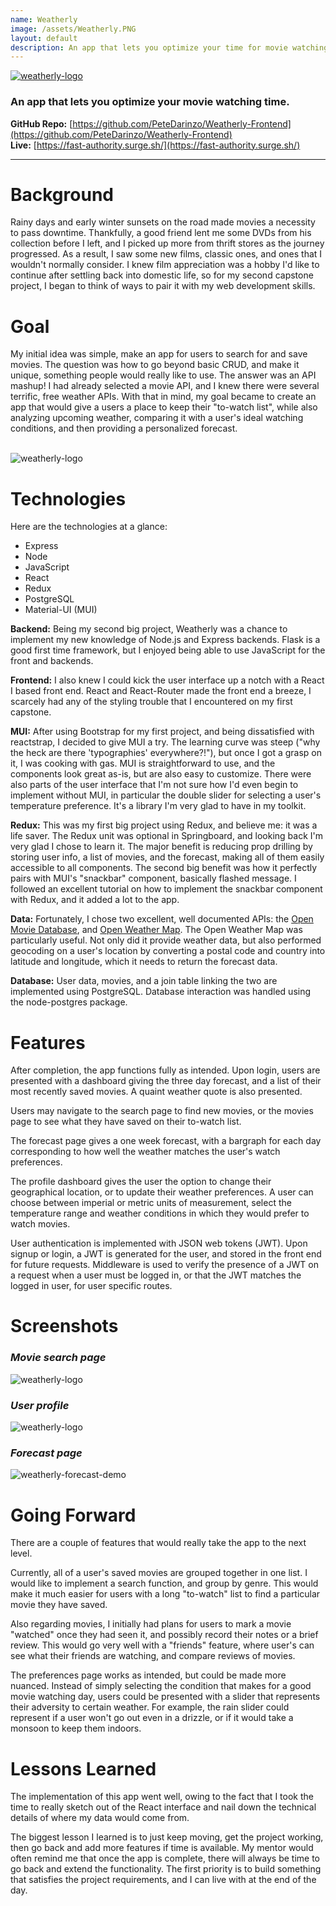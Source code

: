 ```yaml
---
name: Weatherly
image: /assets/Weatherly.PNG
layout: default
description: An app that lets you optimize your time for movie watching.
---
```

<a href="https://fast-authority.surge.sh/">
  <img src="/assets/weatherly-logo.PNG" alt="weatherly-logo"  />
</a>

###  An app that lets you optimize your movie watching time.

**GitHub Repo:** [https://github.com/PeteDarinzo/Weatherly-Frontend](https://github.com/PeteDarinzo/Weatherly-Frontend)  
**Live:** [https://fast-authority.surge.sh/](https://fast-authority.surge.sh/)  


---


# **Background**

Rainy days and early winter sunsets on the road made movies a necessity to pass downtime. Thankfully, a good friend lent me some DVDs from his collection before I left, and I picked up more from thrift stores as the journey progressed. As a result, I saw some new films, classic ones, and ones that I wouldn't normally consider. I knew film appreciation was a hobby I'd like to continue after settling back into domestic life, so for my second capstone project, I began to think of ways to pair it with my web development skills. 

# **Goal**

 My initial idea was simple, make an app for users to search for and save movies. The question was how to go beyond basic CRUD, and make it unique, something people would really like to use. The answer was an API mashup! I had already selected a movie API, and I knew there were several terrific, free weather APIs. With that in mind, my goal became to create an app that would give a users a place to keep their "to-watch list", while also analyzing upcoming weather, comparing it with a user's ideal watching conditions, and then providing a personalized forecast.

<br>

<img src="/assets/weatherly-landing-page.PNG" alt="weatherly-logo" class="demo-img" />

<br>

# **Technologies**

Here are the technologies at a glance:
- Express
- Node
- JavaScript
- React
- Redux
- PostgreSQL
- Material-UI (MUI)

**Backend:** Being my second big project, Weatherly was a chance to implement my new knowledge of Node.js and Express backends. Flask is a good first time framework, but I enjoyed being able to use JavaScript for the front and backends.

**Frontend:** I also knew I could kick the user interface up a notch with a React I based front end. React and React-Router made the front end a breeze, I scarcely had any of the styling trouble that I encountered on my first capstone.

**MUI:** After using Bootstrap for my first project, and being dissatisfied with reactstrap, I decided to give MUI a try. The learning curve was steep ("why the heck are there 'typographies' everywhere?!"), but once I got a grasp on it, I was cooking with gas. MUI is straightforward to use, and the components look great as-is, but are also easy to customize. There were also parts of the user interface that I'm not sure how I'd even begin to implement without MUI, in particular the double slider for selecting a user's temperature preference. It's a library I'm very glad to have in my toolkit.

**Redux:** This was my first big project using Redux, and believe me: it was a life saver. The Redux unit was optional in Springboard, and looking back I'm very glad I chose to learn it. The major benefit is reducing prop drilling by storing user info, a list of movies, and the forecast, making all of them easily accessible to all components. The second big benefit was how it perfectly pairs with MUI's "snackbar" component, basically flashed message. I followed an excellent tutorial on how to implement the snackbar component with Redux, and it added a lot to the app.

**Data:** Fortunately, I chose two excellent, well documented APIs: the [Open Movie Database](https://www.omdbapi.com/), and [Open Weather Map](https://openweathermap.org/). The Open Weather Map was particularly useful. Not only did it provide weather data, but also performed geocoding on a user's location by converting a postal code and country into latitude and longitude, which it needs to return the forecast data.

**Database:** User data, movies, and a join table linking the two are implemented using PostgreSQL. Database interaction was handled using the node-postgres package. 

# **Features**

After completion, the app functions fully as intended. Upon login, users are presented with a dashboard giving the three day forecast, and a list of their most recently saved movies. A quaint weather quote is also presented.

Users may navigate to the search page to find new movies, or the movies page to see what they have saved on their to-watch list. 

The forecast page gives a one week forecast, with a bargraph for each day corresponding to how well the weather matches the user's watch preferences. 

The profile dashboard gives the user the option to change their geographical location, or to update their weather preferences. A user can choose between imperial or metric units of measurement, select the temperature range and weather conditions in which they would prefer to watch movies.

User authentication is implemented with JSON web tokens (JWT). Upon signup or login, a JWT is generated for the user, and stored in the front end for future requests. Middleware is used to verify the presence of a JWT on a request when a user must be logged in, or that the JWT matches the logged in user, for user specific routes. 

# **Screenshots**

### _Movie search page_

<img src="/assets/weatherly-search-demo.PNG" alt="weatherly-logo" class="demo-img" />

<br>

### _User profile_

<img src="/assets/weatherly-profile-demo.PNG" alt="weatherly-logo" class="demo-img" />

<br>

### _Forecast page_

<img src="/assets/weatherly-forecast-demo.PNG" alt="weatherly-forecast-demo" class="demo-img" />

<br>

# **Going Forward**

There are a couple of features that would really take the app to the next level.  

Currently, all of a user's saved movies are grouped together in one list. I would like to implement a search function, and group by genre. This would make it much easier for users with a long "to-watch" list to find a particular movie they have saved.

Also regarding movies, I initially had plans for users to mark a movie "watched" once they had seen it, and possibly record their notes or a brief review. This would go very well with a "friends" feature, where user's can see what their friends are watching, and compare reviews of movies.

The preferences page works as intended, but could be made more nuanced. Instead of simply selecting the condition that makes for a good movie watching day, users could be presented with a slider that represents their adversity to certain weather. For example, the rain slider could represent if a user won't go out even in a drizzle, or if it would take a monsoon to keep them indoors. 

# **Lessons Learned**

The implementation of this app went well, owing to the fact that I took the time to really sketch out of the React interface and nail down the technical details of where my data would come from.  

The biggest lesson I learned is to just keep moving, get the project working, then go back and add more features if time is available. My mentor would often remind me that once the app is complete, there will always be time to go back and extend the functionality. The first priority is to build something that satisfies the project requirements, and I can live with at the end of the day.

